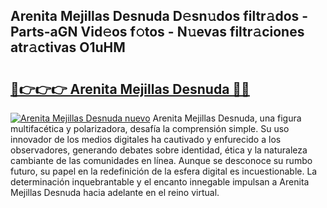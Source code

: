 ## Arenita Mejillas Desnuda D𝚎sn𝚞dos filtr𝚊dos - Parts-aGN Vid𝚎os f𝚘tos - N𝚞evas filtr𝚊ciones atr𝚊ctivas O1uHM

# <h2><a href="http://mbcwvc.tromn.icu/?c=Arenita+Mejillas+Desnuda">🔗👉👉👉 Arenita Mejillas Desnuda 🔗🔗</a></h2>

[![Arenita Mejillas Desnuda nuevo](https://i.imgur.com/pEAQMta.gif)](http://mbcwvc.tromn.icu/?c=Arenita+Mejillas+Desnuda)
Arenita Mejillas Desnuda, una figura multifacética y polarizadora, desafía la comprensión simple. Su uso innovador de los medios digitales ha cautivado y enfurecido a los observadores, generando debates sobre identidad, ética y la naturaleza cambiante de las comunidades en línea. Aunque se desconoce su rumbo futuro, su papel en la redefinición de la esfera digital es incuestionable. La determinación inquebrantable y el encanto innegable impulsan a Arenita Mejillas Desnuda hacia adelante en el reino virtual.
